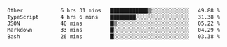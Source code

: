 <!--START_SECTION:waka-->

```txt
Other            6 hrs 31 mins   ████████████▒░░░░░░░░░░░░   49.88 %
TypeScript       4 hrs 6 mins    ████████░░░░░░░░░░░░░░░░░   31.38 %
JSON             40 mins         █▒░░░░░░░░░░░░░░░░░░░░░░░   05.22 %
Markdown         33 mins         █░░░░░░░░░░░░░░░░░░░░░░░░   04.29 %
Bash             26 mins         █░░░░░░░░░░░░░░░░░░░░░░░░   03.38 %
```

<!--END_SECTION:waka-->